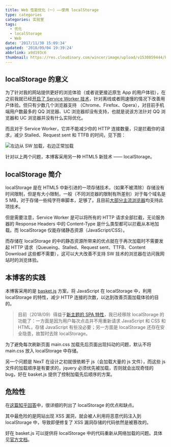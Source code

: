 ```yaml
---
title: Web 性能优化（一）——使用 localStorage
type: categories
categories: 实验室
tags:
  - 优化
  - localStorage
  - Web
date: '2017/11/30 15:09:34'
updated: '2018/09/04 19:39:24'
abbrlink: a9d193c6
thumbnail: https://res.cloudinary.com/wincer/image/upload/v1530859444/blog/web_optimization1/cover.png
---
```


## localStorage 的意义

为了针对我的网站提供更好的浏览体验（或者说更接近原生 App 的用户体验），在之前我就已经[开启了 Service Worker 技术](https://itswincer.com/posts/a0df572f/)，针对离线或者网速慢的情况下改善用户体验。但只有少数几个浏览器支持 （Chrome、Firefox、Opera），对目前手机端用户数最多的 QQ 浏览器、UC 浏览器却没有支持，也就是说该方法针对 QQ 浏览器和 UC 浏览器并没有什么实际优化。

<!-- more -->

而且对于 Service Worker，它并不能减少你的 HTTP 连接数量，只是拦截你的请求，减少 Stalled、Request sent 和 TTFB 的时间，见下图：

![左边从 SW 加载，右边正常加载](https://res.cloudinary.com/wincer/image/upload/v1530845454/blog/web_optimization1/contrast.png "左边从 SW 加载，右边正常加载")

针对以上两个问题，本博客采用另一种 HTML5 新技术 —— localStorage。

## localStorage 简介

localStorage 是在 HTML5 中新引进的一项存储技术，（如果不被清除）存储没有时间限制，但是有大小限制，一般（不同浏览器的限制有所差别）对于每个域名是 5 MB，对于存储一些纯字符串脚本，足够了。且目前[大部分主流浏览器](https://caniuse.com/#search=localStorage)均支持此项技术。

但是需要注意，Service Worker 是可以将所有的 HTTP 请求全部拦截，无论服务器的 Response Headers 中的 Content-Type 是什么类型都可以拦截从本地加载。而 localStorage 仅能存储静态资源（JavaScript/CSS）。

而存储在 localStorage 的中的静态资源所带来的优点就在于再次加载时不需要发起 HTTP 请求（Queueing、Stalled、Request sent、TTFB、Content Download 这些都不需要），这可以大大改善不支持 SW 技术的浏览器在访问我网站时的浏览体验。

## 本博客的实践

本博客采用的是 [basket.js](https://github.com/addyosmani/basket.js/) 方案，将 JavaScript 在 localStorage 中，利用 localStorage 的特性，减少 HTTP 连接的次数，以达到改善页面加载体验的目的。

> 目前（2018/09）得益于[新主题的 SPA 特性](/posts/50658b02/)，我已经移除 localStorage 的功能了：一方面是因为用户每次点击并不用重新请求 JavaScript 和 CSS 和 HTML，存储 JavaScript 有些没必要；另一方面是 localStorage 还存在安全隐患，故暂时去除 localStorage。

为了避免每次刷新页面 main.css 加载先后页面出现抖动的问题，默认不将 main.css 放入 localStorage 中存储。

另一个问题是 NexT 在设计之初就很依赖于 js（会加载大量的 js 文件），而这些 js 文件的加载顺序是有要求的，jquery 必须优先被加载，否则就会出现奇怪的 bug，好在 basket.js 提供了控制加载先后顺序的方案。

## 危险性

在[这篇知乎回答](https://www.zhihu.com/question/28467444)中，很详细的列出了 localStorage 的优点和缺点。

其中最危险的是网站出现 XSS 漏洞，就会被人利用将恶意代码注入到 localStorage 中，导致即便修复了 XSS 漏洞存储的代码依然是被篡改的。

好在 basket.js 可以提供将 localStorage 中的代码重新从网络加载的问题。具体见[官方文档](https://addyosmani.com/basket.js/)。

